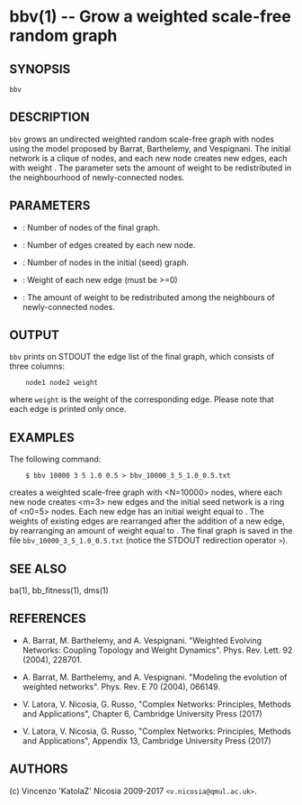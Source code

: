 bbv(1) -- Grow a weighted scale-free random graph
======

## SYNOPSIS

`bbv` <N> <m> <n0> <w0> <delta>

## DESCRIPTION

`bbv` grows an undirected weighted random scale-free graph with <N>
nodes using the model proposed by Barrat, Barthelemy, and
Vespignani. The initial network is a clique of <n0> nodes, and each
new node creates <m> new edges, each with weight <w0>.  The parameter
<delta> sets the amount of weight to be redistributed in the
neighbourhood of newly-connected nodes.

## PARAMETERS

* <N>:
    Number of nodes of the final graph.

* <m>:
    Number of edges created by each new node.
    
* <n0>:
    Number of nodes in the initial (seed) graph. 

* <w0>:
    Weight of each new edge (must be >=0)

* <delta>: 
    The amount of weight to be redistributed among the neighbours of
    newly-connected nodes.

## OUTPUT

`bbv` prints on STDOUT the edge list of the final graph, which
consists of three columns:

        node1 node2 weight

where `weight` is the weight of the corresponding edge. Please note
that each edge is printed only once. 

## EXAMPLES

The following command:

        $ bbv 10000 3 5 1.0 0.5 > bbv_10000_3_5_1.0_0.5.txt

creates a weighted scale-free graph with <N=10000> nodes, where each
new node creates <m=3> new edges and the initial seed network is a
ring of <n0=5> nodes. Each new edge has an initial weight equal to
<w0>. The weights of existing edges are rearranged after the addition
of a new edge, by rearranging an amount of weight equal to <delta>. 
The final graph is saved in the file `bbv_10000_3_5_1.0_0.5.txt`
(notice the STDOUT redirection operator `>`).


## SEE ALSO

ba(1), bb_fitness(1), dms(1)

## REFERENCES

* A\. Barrat, M. Barthelemy, and A. Vespignani. "Weighted Evolving
  Networks: Coupling Topology and Weight Dynamics".
  Phys. Rev. Lett. 92 (2004), 228701.

* A\. Barrat, M. Barthelemy, and A. Vespignani. "Modeling the
  evolution of weighted networks". Phys. Rev. E 70 (2004), 066149.

* V\. Latora, V. Nicosia, G. Russo, "Complex Networks: Principles,
  Methods and Applications", Chapter 6, Cambridge University Press
  (2017)

* V\. Latora, V. Nicosia, G. Russo, "Complex Networks: Principles,
  Methods and Applications", Appendix 13, Cambridge University Press
  (2017)


## AUTHORS

(c) Vincenzo 'KatolaZ' Nicosia 2009-2017 `<v.nicosia@qmul.ac.uk>`.

